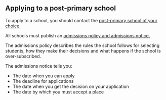 ##  Applying to a post-primary school

To apply to a school, you should contact the [ post-primary school of your
choice.
](https://www.citizensinformation.ie/en/education/primary_and_post_primary_education/going_to_post_primary_school/post_primary_education_life_event.html)

All schools must publish an [ admissions policy and admissions notice.
](https://www.citizensinformation.ie/en/education/the_irish_education_system/admissions_policies_in_primary_and_secondary_schools.html)

The admissions policy describes the rules the school follows for selecting
students, how they make their decisions and what happens if the school is
over-subscribed.

The admissions notice tells you:

  * The date when you can apply 
  * The deadline for applications 
  * The date when you get the decision on your application 
  * The date by which you must accept a place 
